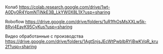 Колаб
https://colab.research.google.com/drive/1wt-A0Dy0R4YpmNTjNkE3B_LkYW0X8L1X?usp=sharing

Roboflow
https://drive.google.com/drive/folders/1uR1fhOsMsXXLw5k-8Rvj4EayK95CyKus?usp=sharing

Видео обработанные с производства
https://drive.google.com/drive/folders/1AgtSnjsJEcWtPwblbRYjBwKVqR_kru2f?usp=sharing
